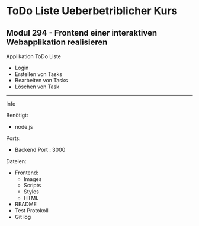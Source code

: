 # ToDo Liste Ueberbetriblicher Kurs
## Modul 294 - Frontend einer interaktiven Webapplikation realisieren

Applikation ToDo Liste

- Login
- Erstellen von Tasks
- Bearbeiten von Tasks
- Löschen von Task
___

Info

Benötigt:
- node.js

Ports:
- Backend Port : 3000

Dateien:

- Frontend:
    - Images
    - Scripts
    - Styles
    - HTML
 - README
 - Test Protokoll
 - Git log


